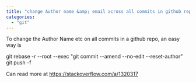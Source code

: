```yaml
---
title: "change Author name &amp; email across all commits in github repo"
categories: 
  - "git"
---
```


To change the Author Name etc on all commits in a github repo, an easy way is

git rebase -r --root --exec "git commit --amend --no-edit --reset-author"  
git push -f

Can read more at https://stackoverflow.com/a/1320317
